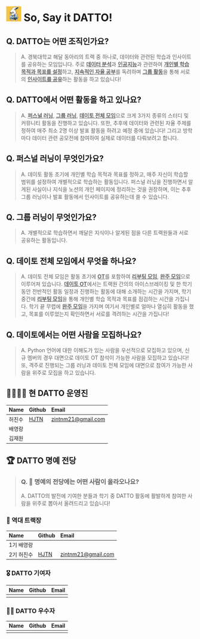 # <img src="../resource/datto_logo.jpeg" width=40 height=40> So, Say it DATTO!

## Q. DATTO는 어떤 조직인가요?
> A. 경북대학교 해달 동아리의 트랙 중 하나로, 데이터와 관련된 학습과 인사이트를 공유하는 모임입니다. 주로 <ins>**데이터 분석**</ins>과 <ins>**인공지능**</ins>과 관련하여 <ins>**개인별 학습 목적과 목표를 설정**</ins>하고, <ins>**지속적인 자율 공부**</ins>를 독려하며 <ins>**그룹 활동**</ins>을 통해 서로의 <ins>**인사이트를 공유**</ins>하는 활동을 하고 있습니다!

## Q. DATTO에서 어떤 활동을 하고 있나요?
> A. <ins>**퍼스널 러닝**</ins>, <ins>**그룹 러닝**</ins>, <ins>**데이토 전체 모임**</ins>으로 크게 3가지 종류의 스터디 및 커뮤니티 활동을 진행하고 있습니다. 또한, 추후에 데이터와 관련된 자율 주제를 정하여 매주 최소 2명 이상 발표 활동을 하려고 예정 중에 있습니다! 그리고 방학마다 데이터 관련 공모전에 참여하여 실제로 데이터를 다뤄보려고 합니다.

## Q. 퍼스널 러닝이 무엇인가요?
> A. 데이토 활동 초기에 개인별 학습 목적과 목표를 정하고, 매주 자신이 학습할 범위를 설정하여 개별적으로 학습하는 활동입니다. 퍼스널 러닝을 진행하면서 알게된 사실이나 지식을 노션의 개인 페이지에 정리하는 것을 권장하며, 이는 추후 그룹 러닝이나 발표 활동에서 인사이트를 공유하는데 쓸 수 있습니다.

## Q. 그룹 러닝이 무엇인가요?
> A. 개별적으로 학습하면서 깨달은 지식이나 알게된 점을 다른 트랙원들과 서로 공유하는 활동입니다.

## Q. 데이토 전체 모임에서 무엇을 하나요?
> A. 데이토 전체 모임은 활동 초기에 <ins>**OT**</ins>를 포함하여 <ins>**리부팅 모임**</ins>, <ins>**완주 모임**</ins>으로 이루어져 있습니다. <ins>**데이토 OT**</ins>에서는 트랙원 간의의 아이스브레이킹 및 한 학기 동안 전반적인 활동 일정과 진행하는 활동에 대해 소개하는 시간을 가지며, 학기 중간에 <ins>**리부팅 모임**</ins>을 통해 개인별 학습 목적과 목표를 점검하는 시간을 가집니다. 학기 끝 무렵에 <ins>**완주 모임**</ins>을 가지며 여기서 개인별로 얼마나 열심히 활동을 했고, 목표를 이루었는지 확인하면서 서로를 격려하는 시간을 가집니다!

## Q. 데이토에서는 어떤 사람을 모집하나요?
> A. Python 언어에 대한 이해도가 있는 사람을 우선적으로 모집하고 있으며, 신규 멤버의 경우 대면으로 데이토 OT 참석이 가능한 사람을 모집하고 있습니다! 또, 격주로 진행되는 그룹 러닝과 데이토 전체 모임에 대면으로 참여가 가능한 사람을 위주로 모집을 하고 있습니다.

## 👨‍👩‍👧‍👦 현 DATTO 운영진
|Name|Github|Email|
|:---|:---|:---|
|허진수|[HJTN](https://github.com/HJTN)|zintnm21@gmail.com|
|배영랑|[]()||
|김재원|[]()||

## 🏆 DATTO 명예 전당
> ### Q. 🤔 명예의 전당에는 어떤 사람이 올라오나요?
> A. DATTO의 발전에 기여한 분들과 학기 중 DATTO 활동에 활발하게 참여한 사람을 위주로 뽑아서 올려드리고 있습니다!

### 🌟 역대 트랙장

|Name|Github|Email|
|:---|:---|:---|
|1기 배영랑|[]()||
|2기 허진수|[HJTN](https://github.com/HJTN)|zintnm21@gmail.com|

### 🎖️ DATTO 기여자
|Name|Github|Email|
|:---|:---|:---|
||||

### 🐉🥇 DATTO 우수자
|Name|Github|Email|
|:---|:---|:---|
||||